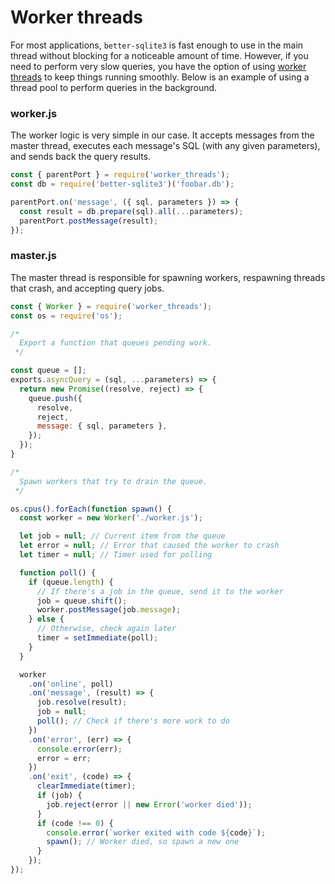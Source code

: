 # Worker threads

For most applications, `better-sqlite3` is fast enough to use in the main thread without blocking for a noticeable amount of time. However, if you need to perform very slow queries, you have the option of using [worker threads](https://nodejs.org/api/worker_threads.html) to keep things running smoothly. Below is an example of using a thread pool to perform queries in the background.

### worker.js

The worker logic is very simple in our case. It accepts messages from the master thread, executes each message's SQL (with any given parameters), and sends back the query results.

```js
const { parentPort } = require('worker_threads');
const db = require('better-sqlite3')('foobar.db');

parentPort.on('message', ({ sql, parameters }) => {
  const result = db.prepare(sql).all(...parameters);
  parentPort.postMessage(result);
});
```

### master.js

The master thread is responsible for spawning workers, respawning threads that crash, and accepting query jobs.

```js
const { Worker } = require('worker_threads');
const os = require('os');

/*
  Export a function that queues pending work.
 */

const queue = [];
exports.asyncQuery = (sql, ...parameters) => {
  return new Promise((resolve, reject) => {
    queue.push({
      resolve,
      reject,
      message: { sql, parameters },
    });
  });
}

/*
  Spawn workers that try to drain the queue.
 */

os.cpus().forEach(function spawn() {
  const worker = new Worker('./worker.js');

  let job = null; // Current item from the queue
  let error = null; // Error that caused the worker to crash
  let timer = null; // Timer used for polling

  function poll() {
    if (queue.length) {
      // If there's a job in the queue, send it to the worker
      job = queue.shift();
      worker.postMessage(job.message);
    } else {
      // Otherwise, check again later
      timer = setImmediate(poll);
    }
  }

  worker
    .on('online', poll)
    .on('message', (result) => {
      job.resolve(result);
      job = null;
      poll(); // Check if there's more work to do
    })
    .on('error', (err) => {
      console.error(err);
      error = err;
    })
    .on('exit', (code) => {
      clearImmediate(timer);
      if (job) {
        job.reject(error || new Error('worker died'));
      }
      if (code !== 0) {
        console.error(`worker exited with code ${code}`);
        spawn(); // Worker died, so spawn a new one
      }
    });
});
```
